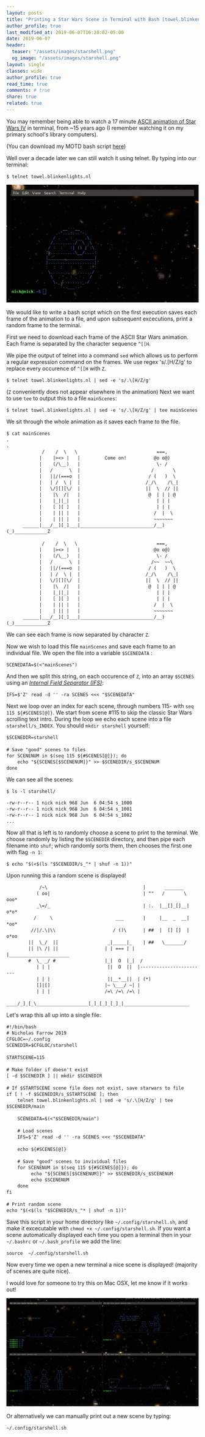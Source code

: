 ```yaml
---
layout: posts
title: "Printing a Star Wars Scene in Terminal with Bash [towel.blinkenlights.nl]"
author_profile: true
last_modified_at: 2019-06-07T16:20:02-05:00
date: 2019-06-07
header:
  teaser: "/assets/images/starshell.png"
  og_image: "/assets/images/starshell.png"
layout: single
classes: wide
author_profile: true
read_time: true
comments: # true
share: true
related: true
---
```

You may remember being able to watch a 17 minute [ASCII animation of Star Wars IV](https://www.asciimation.co.nz/) in terminal, from ~15 years ago (I remember watching it on my primary school's library computers).

(You can download my MOTD bash script [here](https://github.com/NicholasFarrow/plugfiles/blob/master/starshell.sh))

Well over a decade later we can still watch it using telnet. By typing into our terminal:
~~~shell
$ telnet towel.blinkenlights.nl
~~~

![StarWars Example](/assets/images/starshell4.png)

We would like to write a bash script which on the first execution saves each frame of the animation to a file, and upon subsequent excecutions, print a random frame to the terminal.

First we need to download each frame of the ASCII Star Wars animation. Each frame is separated by the character sequence `^[[H`.

We pipe the output of telnet into a command `sed` which allows us to perform a regular expression command on the frames. We use  regex 's/.\[H/Z/g' to replace every occurence of `^[[H` with `Z`.
~~~shell
$ telnet towel.blinkenlights.nl | sed -e 's/.\[H/Z/g'
~~~
(`Z` conveniently does not appear elsewhere in the animation)
Next we want to use `tee` to output this to a file  `mainScenes`:
~~~shell
$ telnet towel.blinkenlights.nl | sed -e 's/.\[H/Z/g' | tee mainScenes
~~~

We sit through the whole animation as it saves each frame to the file.
~~~ shell
$ cat mainScenes
.
.
             /    /  \   \                             ===,              
            |    |><> |   |         Come on!          @o o@)             
            |    (/\__)   |                            \- /              
            |   /      \  |                          /       \            
            |   ||/(===o  |                         / (   )  \           
            |   | /  \ |  |                        /_/\    /\_|          
            |   \/][][\/  |                        ||  \  // ||          
            |    |\  /|   |                         @  | | | @           
            |    |_||_|   |                            | | |             
            |    [ ][ ]   |                            | | |             
            |    | || |   |                           /  |  \            
            |    | || |   |                           ~~~~~~~            
      ______|___/__][_]___|___________________________/__)(_)____________Z

             /    /  \   \                             ===,              
            |    |><> |   |                           @o o@)             
            |    (/\__)   |                            \- /              
            |   /      \  |                          /~~  ~~\            
            |   ||/(===o  |                         / (   )  \           
            |   | /  \ |  |                        /_/\    /\_|          
            |   \/][][\/  |                        ||  \  // ||          
            |    |\  /|   |                         @  | | | @           
            |    |_||_|   |                            | | |             
            |    [ ][ ]   |                            | | |             
            |    | || |   |                           /  |  \            
            |    | || |   |                           ~~~~~~~            
      ______|___/__][_]___|___________________________/__)(_)____________Z
~~~
We can see each frame is now separated by character `Z`.

Now we wish to load this file `mainScenes` and save each frame to an individual file. We open the file into a variable `$SCENEDATA` :
~~~shell
SCENEDATA=$(<"mainScenes")
~~~
And then we split this string, on each occurence of `Z`, into an array `$SCENES` using an [*Internal Field Separator (IFS)*](https://www.cyberciti.biz/faq/unix-howto-read-line-by-line-from-file/):
~~~shell
IFS=$'Z' read -d '' -ra SCENES <<< "$SCENEDATA"
~~~
Next we loop over an index for each scene, through numbers 115- with `seq 115 ${#SCENES[@]}`.  We start from scene #115 to skip the classic Star Wars scrolling text intro. During the loop we echo each scene into a file `starshell/s_INDEX`. You should `mkdir starshell` yourself:
~~~shell
$SCENEDIR=starshell

# Save "good" scenes to files
for SCENENUM in $(seq 115 ${#SCENES[@]}); do
    echo "${SCENES[$SCENENUM]}" >> $SCENEDIR/s_$SCENENUM    
done
~~~
We can see all the scenes:
~~~shell
$ ls -l starshell/
~~~
~~~shell
-rw-r--r-- 1 nick nick 968 Jun  6 04:54 s_1000
-rw-r--r-- 1 nick nick 968 Jun  6 04:54 s_1001
-rw-r--r-- 1 nick nick 968 Jun  6 04:54 s_1002
...
~~~

Now all that is left is to randomly choose a scene to print to the terminal. We choose randomly by listing the `$SCENEDIR` directory, and then pipe each filename into `shuf`; which randomly sorts them, then chooses the first one with flag `-n 1`:

~~~shell
$ echo "$(<$(ls "$SCENEDIR/s_"* | shuf -n 1))"
~~~

Upon running this a random scene is displayed!
~~~shell
            /~\                                   |       _______        
           ( oo|                                  | ""   /       \  ooo*
           _\=/_                                  | :.  |__[]_[]__| o*o*
          /     \                       ___       |     |__  _  __| *oo*
         //|/.\|\\                     / ()\      | ##  |  [] []  | o*oo
        ||  \_/  ||                  _|_____|_    | ##   \_______/       
        || |\ /| ||                 | | === | |   |______________________
        #  \_ _/ #                  |_|  O  |_|  /                       
           | | |                     ||  O  ||  |------------------------
           | | |                     ||__*__||  | (*)                    
           []|[]                    |~ \___/ ~| |                        
           | | |                    /=\ /=\ /=\ |                        
      ____/_]_[_\___________________[_]_[_]_[_]_|________________________
~~~
Let's wrap this all up into a single file:
~~~shell
#!/bin/bash
# Nicholas Farrow 2019
CFGLOC=~/.config
SCENEDIR=$CFGLOC/starshell

STARTSCENE=115

# Make folder if doesn't exist
[ -d $SCENEDIR ] || mkdir $SCENEDIR

# If $STARTSCENE scene file does not exist, save starwars to file
if [ ! -f $SCENEDIR/s_$STARTSCENE ]; then
    telnet towel.blinkenlights.nl | sed -e 's/.\[H/Z/g' | tee $SCENEDIR/main

    SCENEDATA=$(<"$SCENEDIR/main")

    # Load scenes
    IFS=$'Z' read -d '' -ra SCENES <<< "$SCENEDATA"

    echo ${#SCENES[@]}

    # Save "good" scenes to invividual files
    for SCENENUM in $(seq 115 ${#SCENES[@]}); do
         echo "${SCENES[$SCENENUM]}" >> $SCENEDIR/s_$SCENENUM
         echo $SCENENUM
    done
fi

# Print random scene
echo "$(<$(ls "$SCENEDIR/s_"* | shuf -n 1))"
~~~

Save this script in your home directory like `~/.config/starshell.sh`, and make it excecutable with `chmod +x ~/.config/starshell.sh`. If you want a scene automatically displayed each time you open a terminal then in your `~/.bashrc` or  `~/.bash_profile` we add the line:
~~~shell
source  ~/.config/starshell.sh
~~~
Now every time we open a new terminal a nice scene is displayed! (majority of scenes are quite nice).

I would love for someone to try this on Mac OSX, let me know if it works out!

![Terminal Examples](/assets/images/starshell2.png)

Or alternatively we can manually print out a new scene by typing:
~~~shell
~/.config/starshell.sh
~~~
